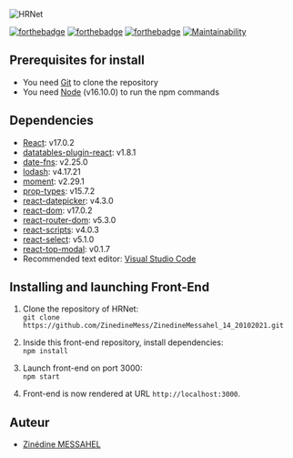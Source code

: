 ![HRNet](https://res.cloudinary.com/dlpyn3wxf/image/upload/v1637859087/TopModal-3_yr8nxi.png)    

[![forthebadge](https://forthebadge.com/images/badges/uses-html.svg)](https://forthebadge.com) [![forthebadge](https://forthebadge.com/images/badges/uses-css.svg)](https://forthebadge.com) [![forthebadge](https://forthebadge.com/images/badges/made-with-javascript.svg)](https://forthebadge.com)
[![Maintainability](https://api.codeclimate.com/v1/badges/6980e008f37cdba73d75/maintainability)](https://codeclimate.com/github/ZinedineMess/ZinedineMessahel_14_20102021/maintainability)

## Prerequisites for install
- You need [Git](https://git-scm.com) to clone the repository
- You need [Node](https://nodejs.org/en/) (v16.10.0) to run the npm commands

## Dependencies
- [React](https://reactjs.org): v17.0.2   
- [datatables-plugin-react](https://www.npmjs.com/package/datatables-plugin-react): v1.8.1 
- [date-fns](https://www.npmjs.com/package/date-fns): v2.25.0  
- [lodash](https://www.npmjs.com/package/lodash): v4.17.21  
- [moment](https://www.npmjs.com/package/moment): v2.29.1  
- [prop-types](https://www.npmjs.com/package/prop-types): v15.7.2 
- [react-datepicker](https://www.npmjs.com/package/react-datepicker): v4.3.0 
- [react-dom](https://www.npmjs.com/package/react-dom): v17.0.2 
- [react-router-dom](https://www.npmjs.com/package/react-router-dom): v5.3.0  
- [react-scripts](https://www.npmjs.com/package/react-scripts): v4.0.3  
- [react-select](https://www.npmjs.com/package/react-select): v5.1.0 
- [react-top-modal](https://www.npmjs.com/package/react-top-modal): v0.1.7  
- Recommended text editor: [Visual Studio Code](https://code.visualstudio.com)    

## Installing and launching Front-End    
1. Clone the repository of HRNet:   
`git clone https://github.com/ZinedineMess/ZinedineMessahel_14_20102021.git`    

2. Inside this front-end repository, install dependencies:   
`npm install`   

3. Launch front-end on port 3000:    
`npm start`    

4. Front-end is now rendered at URL `http://localhost:3000`.    

## Auteur   
* [Zinédine MESSAHEL](https://github.com/ZinedineMess)   
